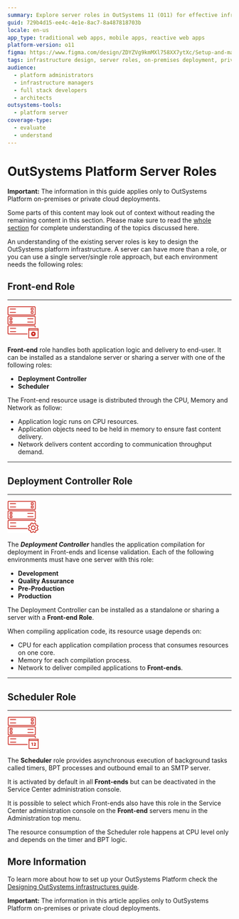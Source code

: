 ```yaml
---
summary: Explore server roles in OutSystems 11 (O11) for effective infrastructure design in on-premises or private cloud deployments.
guid: 729b4d15-ee4c-4e1e-8ac7-8a487818703b
locale: en-us
app_type: traditional web apps, mobile apps, reactive web apps
platform-version: o11
figma: https://www.figma.com/design/ZDYZVg9kmMXl758XX7ytXc/Setup-and-maintain-your-OutSystems-Infrastructure?node-id=3010-682&t=GvLiKHXITRsPv8hn-1
tags: infrastructure design, server roles, on-premises deployment, private cloud deployment
audience:
  - platform administrators
  - infrastructure managers
  - full stack developers
  - architects
outsystems-tools:
  - platform server
coverage-type:
  - evaluate
  - understand
---
```


# OutSystems Platform Server Roles

<div class="info" markdown="1">

**Important:** The information in this guide applies only to OutSystems Platform on-premises or private cloud deployments.

</div>

<div class="warning" markdown="1">

Some parts of this content may look out of context without reading the remaining content in this section. Please make sure to read the [whole section](https://success.outsystems.com/Support/Enterprise_Customers/Maintenance_and_Operations/Designing_OutSystems_Infrastructures) for complete understanding of the topics discussed here.

</div>

An understanding of the existing server roles is key to design the OutSystems platform infrastructure. A server can have more than a role, or you can use a single server/single role approach, but each environment needs the following roles:

## Front-end Role

***

![Illustration of the Front-end server role in OutSystems infrastructure, showing its functions and resource distribution.](images/server-roles_0.png "Front-end Server Role")

**Front-end** role handles both application logic and delivery to end-user. It can be installed as a standalone server or sharing a server
with one of the following roles:

* **Deployment Controller**
* **Scheduler**

The Front-end resource usage is distributed through the CPU, Memory and Network as follow:

* Application logic runs on CPU resources.
* Application objects need to be held in memory to ensure fast content delivery.
* Network delivers content according to communication throughput demand.

***

## Deployment Controller Role

***

![Diagram of the Deployment Controller server role in OutSystems infrastructure, detailing its responsibilities and resource usage.](images/server-roles_1.png "Deployment Controller Server Role")

The ***Deployment Controller*** handles the application compilation for deployment in Front-ends and license validation.
Each of the following environments must have one server with this role:

* **Development**
* **Quality Assurance**
* **Pre-Production**
* **Production**

The Deployment Controller can be installed as a standalone or sharing a server with a **Front-end Role**.

When compiling application code, its resource usage depends on:

* CPU for each application compilation process that consumes resources on one core.
* Memory for each compilation process.
* Network to deliver compiled applications to **Front-ends**.

***

## Scheduler Role

***

![Graphic representation of the Scheduler server role in OutSystems infrastructure, highlighting its purpose and CPU resource consumption.](images/server-roles_2.png "Scheduler Server Role")

The **Scheduler** role provides asynchronous execution of background tasks called timers, BPT processes and outbound email to an
SMTP server.

It is activated by default in all **Front-ends** but can be deactivated in the Service Center administration console.

It is possible to select which Front-ends also have this role in the Service Center administration console on the **Front-end** servers
menu in the Administration top menu.

The resource consumption of the Scheduler role happens at CPU level only and depends on the timer and BPT logic.


## More Information

To learn more about how to set up your OutSystems Platform check the [Designing OutSystems infrastructures guide](https://success.outsystems.com/Support/Enterprise_Customers/Maintenance_and_Operations/Designing_OutSystems_Infrastructures).

<div class="info" markdown="1">


**Important:** The information in this article applies only to OutSystems Platform on-premises or private cloud deployments.
</div>
